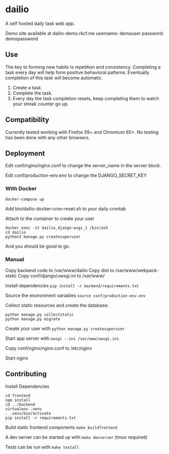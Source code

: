 dailio
======
A self hosted daily task web app.

Demo site available at dailio-demo.rkcf.me
username: demouser
password: demopassword

## Use
The key to forming new habits is repetition and consistency.  Completing a task every day will help form positive behavioral patterns.  Eventually completion of this task will become automatic.

1. Create a task.
2. Complete the task.
3. Every day the task completion resets, keep completing them to watch your streak counter go up.

## Compatibility
Currently tested working with Firefox 59+ and Chromium 65+.  No testing has been done with any other browsers.

## Deployment

Edit conf/nginx/nginx.conf to change the server_name in the server block.

Edit conf/production-env.env to change the DJANGO_SECRET_KEY

### With Docker
`docker-compose up`

Add bin/dailio-docker-cron-reset.sh to your daily crontab

Attach to the container to create your user

```
docker exec -it dailio_django-wsgi_1 /bin/ash
cd dailio
python3 manage.py createsuperuser
```

And you should be good to go.

### Manual
Copy backend code to /var/www/dailio
Copy dist to /var/www/webpack-static
Copy conf/django/uwsgi.ini to /var/www/

Install dependencies `pip install -r backend/requirements.txt`

Source the environment variables `source conf/production-env.env`

Collect static resources and create the database:
```
python manage.py collectstatic
python manage.py migrate
```
Create your user with `python manage.py createsuperuser`

Start app server with `uwsgi --ini /var/www/uwsgi.ini`

Copy conf/nginx/nginx.conf to /etc/nginx

Start nginx

## Contributing
Install Dependencies
```
cd frontend
npm install
cd ../backend
virtualenv .venv
. .venv/bin/activate
pip install -r requirements.txt
```

Build static frontend components `make buildfrontend`

A dev server can be started up with `make devserver` (tmux required)

Tests can be run with `make testall`
